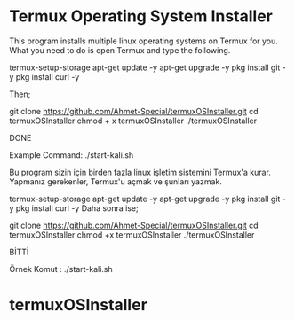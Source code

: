 # Termux Operating System Installer


This program installs multiple linux operating systems on Termux for you.
What you need to do is open Termux and type the following.

termux-setup-storage
apt-get update -y
apt-get upgrade -y
pkg install git -y
pkg install curl -y

Then;

git clone https://github.com/Ahmet-Special/termuxOSInstaller.git
cd termuxOSInstaller
chmod + x termuxOSInstaller
./termuxOSInstaller

DONE

Example Command: ./start-kali.sh


Bu program sizin için birden fazla linux işletim sistemini Termux'a kurar.
Yapmanız gerekenler, Termux'u açmak ve şunları yazmak.

termux-setup-storage
apt-get update -y
apt-get upgrade -y
pkg install git -y
pkg install curl -y
Daha sonra ise;

git clone https://github.com/Ahmet-Special/termuxOSInstaller.git
cd termuxOSInstaller
chmod +x termuxOSInstaller
./termuxOSInstaller

BİTTİ

Örnek Komut : ./start-kali.sh

# termuxOSInstaller
